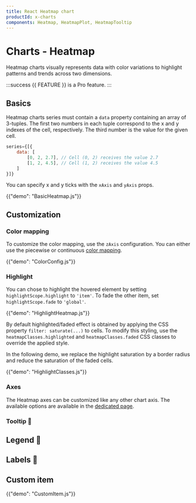 ```yaml
---
title: React Heatmap chart
productId: x-charts
components: Heatmap, HeatmapPlot, HeatmapTooltip
---
```


# Charts - Heatmap [<span class="plan-pro"></span>](/x/introduction/licensing/#pro-plan 'Pro plan')

<p class="description">Heatmap charts visually represents data with color variations to highlight patterns and trends across two dimensions.</p>

:::success
{{ FEATURE }} is a Pro feature.
:::

## Basics

Heatmap charts series must contain a `data` property containing an array of 3-tuples.
The first two numbers in each tuple correspond to the x and y indexes of the cell, respectively.
The third number is the value for the given cell.

```jsx
series={[{
    data: [
        [0, 2, 2.7], // Cell (0, 2) receives the value 2.7
        [1, 2, 4.5], // Cell (1, 2) receives the value 4.5
    ]
}]}
```

You can specify x and y ticks with the `xAxis` and `yAxis` props.

{{"demo": "BasicHeatmap.js"}}

## Customization

### Color mapping

To customize the color mapping, use the `zAxis` configuration.
You can either use the piecewise or continuous [color mapping](https://mui.com/x/react-charts/styling/#values-color).

{{"demo": "ColorConfig.js"}}

### Highlight

You can chose to highlight the hovered element by setting `highlightScope.highlight` to `'item'`.
To fade the other item, set `highlightScope.fade` to `'global'`.

{{"demo": "HighlightHeatmap.js"}}

By default highlighted/faded effect is obtained by applying the CSS property `filter: saturate(...)` to cells.
To modify this styling, use the `heatmapClasses.highlighted` and `heatmapClasses.faded` CSS classes to override the applied style.

In the following demo, we replace the highlight saturation by a border radius and reduce the saturation of the faded cells.

{{"demo": "HighlightClasses.js"}}

### Axes

The Heatmap axes can be customized like any other chart axis.
The available options are available in the [dedicated page](/x/react-charts/axis/#axis-customization).

### Tooltip 🚧

## Legend 🚧

## Labels 🚧

## Custom item

{{"demo": "CustomItem.js"}}
